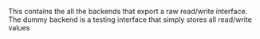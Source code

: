 This contains the all the backends that export a raw read/write interface.
The dummy backend is a testing interface that simply stores all read/write values
